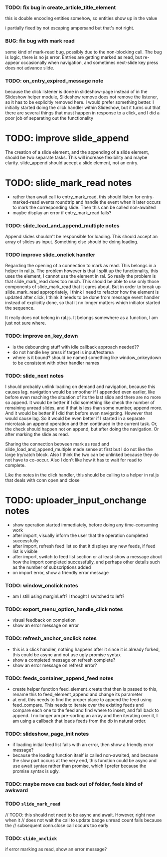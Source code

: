 
### TODO: fix bug in create_article_title_element

this is double encoding entities somehow, so entities show up in the value

i partially fixed by not escaping ampersand but that's not right.

### BUG: fix bug with mark read
some kind of mark-read bug, possibly due to the non-blocking call. The bug is logic, there is no js error. Entries are getting marked as read, but re-appear occasionally when navigation, and sometimes next-slide key press does not advance slide.

### TODO: on_entry_expired_message note
because the click listener is done in slideshow-page instead of in the Slideshow helper module, Slideshow.remove does not remove the listener, so it has to be explicitly removed here. I would prefer something better. I initially started doing the click handler within Slideshow, but it turns out that there are several things that must happen in response to a click, and I did a poor job of separating out the functionality

# TODO: improve slide_append
The creation of a slide element, and the appending of a slide element, should be two separate tasks. This will increase flexibility and maybe clarity. slide_append should accept a slide element, not an entry.

# TODO: slide_mark_read notes

* rather than await call to entry_mark_read, this should listen for entry-marked-read events roundtrip and handle the event when it later occurs to mark the corresponding slide. Then this can be called non-awaited
* maybe display an error if entry_mark_read fails?

### TODO: slide_load_and_append_multiple notes
Append slides shouldn't be responsible for loading. This should accept an array of slides as input. Something else should be doing loading.

### TODO improve slide_onclick handler
Regarding the opening of a connection to mark as read. This belongs in a helper in ral.js. The problem however is that I split up the functionality, this uses the element, I cannot use the element in ral. So really the problem is that slide_mark_read does too much. This should be able to use only those components of slide_mark_read that it cares about. But in order to break up slide_mark_read appropriately, I think I need to refactor how the element is updated after click, I think it needs to be done from message event handler instead of explicitly done, so that it no longer matters which initiator started the sequence.

It really does not belong in ral.js. It belongs somewhere as a function, I am just not sure where.

### TODO: improve on_key_down
* is the debouncing stuff with idle callback approach needed??
* do not handle key press if target is input/textarea
* where is it bound? should be named something like window_onkeydown to be consistent with other handler names

### TODO: slide_next notes
I should probably unlink loading on demand and navigation, because this causes lag. navigation would be smoother if I appended even earlier, like before even reaching the situation of its the last slide and there are no more so append. It would be better if I did something like check the number of remaining unread slides, and if that is less than some number, append more. And it would be better if I did that before even navigating. However that would cause lag. So it would be even better if I started in a separate microtask an append operation and then continued in the current task. Or, the check should happen not on append, but after doing the navigation. Or after marking the slide as read.

Sharing the connection between mark as read and slide_load_and_append_multiple made sense at first but I do not like the large try/catch block. Also I think the two can be unlinked because they do not have to co-occur. Also I don't like how it has to wait for read to complete.

Like the notes in the click handler, this should be calling to a helper in ral.js that deals with conn open and close

# TODO: uploader_input_onchange notes
* show operation started immediately, before doing any time-consuming work
* after import, visually inform the user that the operation completed successfully
* after import, refresh feed list so that it displays any new feeds, if feed list is visible
* after import, switch to feed list section or at least show a message about how the import completed successfully, and perhaps other details such as the number of subscriptions added
* on import error, show a friendly error message

### TODO: window_onclick notes
* am I still using marginLeft? I thought I switched to left?

### TODO: export_menu_option_handle_click notes
* visual feedback on completion
* show an error message on error

### TODO: refresh_anchor_onclick notes
* this is a click handler, nothing happens after it since it is already forked, this could be async and not use ugly promise syntax
* show a completed message on refresh complete?
* show an error message on refresh error?

### TODO: feeds_container_append_feed notes
* create helper function feed_element_create that then is passed to this, rename this to feed_element_append and change its parameter
* at end, this needs to find the proper place to append the feed using feed_compare. This needs to iterate over the existing feeds and compare each one to the feed and find where to insert, and fall back to append. I no longer am pre-sorting an array and then iterating over it, I am using a callback that loads feeds from the db in natural order.

### TODO: slideshow_page_init notes
* if loading initial feed list fails with an error, then show a friendly error message?
* because the loading function itself is called non-awaited, and because the slow part occurs at the very end, this function could be async and use await syntax rather than promise, which I prefer because the promise syntax is ugly.

### TODO:  maybe move css back out of folder, feels kind of awkward

### TODO `slide_mark_read`

// TODO: this should not need to be async and await. However, right now when it
// does not wait the call to update badge unread count fails because the
// subsequent conn.close call occurs too early

### TODO: `slide_onclick`

if error marking as read, show an error message?
